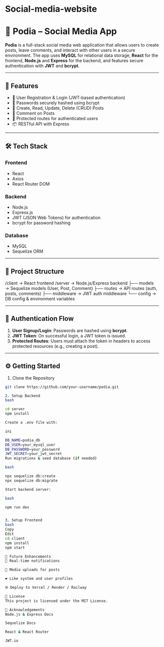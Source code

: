 # Social-media-website

# 📱 Podia – Social Media App

**Podia** is a full-stack social media web application that allows users to create posts, leave comments, and interact with other users in a secure environment. The app uses **MySQL** for relational data storage, **React** for the frontend, **Node.js** and **Express** for the backend, and features secure authentication with **JWT** and **bcrypt**.

---

## 🚀 Features

- 📝 User Registration & Login (JWT-based authentication)
- 🔐 Passwords securely hashed using bcrypt
- 🧾 Create, Read, Update, Delete (CRUD) Posts
- 💬 Comment on Posts
- 👤 Protected routes for authenticated users
- 📦 RESTful API with Express

---

## 🛠️ Tech Stack

### Frontend
- React
- Axios
- React Router DOM

### Backend
- Node.js
- Express.js
- JWT (JSON Web Tokens) for authentication
- bcrypt for password hashing

### Database
- MySQL
- Sequelize ORM

---

## 📂 Project Structure

/client → React frontend
/server → Node.js/Express backend
├── models → Sequelize models (User, Post, Comment)
├── routes → API routes (auth, posts, comments)
├── middleware → JWT auth middleware
└── config → DB config & environment variables

---

## 🔐 Authentication Flow

1. **User Signup/Login**: Passwords are hashed using **bcrypt**.
2. **JWT Token**: On successful login, a JWT token is issued.
3. **Protected Routes**: Users must attach the token in headers to access protected resources (e.g., creating a post).

---

## ⚙️ Getting Started

1. Clone the Repository
```bash
git clone https://github.com/your-username/podia.git

2. Setup Backend
bash

cd server
npm install

Create a .env file with:

ini

DB_NAME=podia_db
DB_USER=your_mysql_user
DB_PASSWORD=your_password
JWT_SECRET=your_jwt_secret
Run migrations & seed database (if needed)

bash

npx sequelize db:create
npx sequelize db:migrate

Start backend server:

bash

npm run dev


3. Setup Frontend
bash
Copy
Edit
cd client
npm install
npm start

📌 Future Enhancements
🔔 Real-time notifications

📸 Media uploads for posts

❤️ Like system and user profiles

🌐 Deploy to Vercel / Render / Railway

📄 License
This project is licensed under the MIT License.

🙌 Acknowledgements
Node.js & Express Docs

Sequelize Docs

React & React Router

JWT.io
